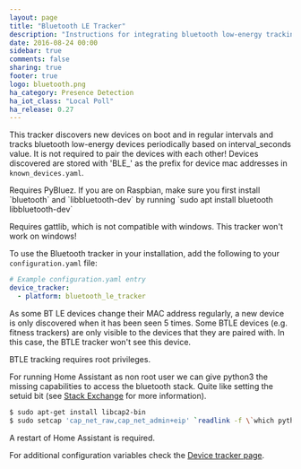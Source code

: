 ```yaml
---
layout: page
title: "Bluetooth LE Tracker"
description: "Instructions for integrating bluetooth low-energy tracking within Home Assistant."
date: 2016-08-24 00:00
sidebar: true
comments: false
sharing: true
footer: true
logo: bluetooth.png
ha_category: Presence Detection
ha_iot_class: "Local Poll"
ha_release: 0.27
---
```


This tracker discovers new devices on boot and in regular intervals and tracks bluetooth low-energy devices periodically based on interval_seconds value. It is not required to pair the devices with each other! 
Devices discovered are stored with 'BLE_' as the prefix for device mac addresses in `known_devices.yaml`.

<p class='note'>
Requires PyBluez. If you are on Raspbian, make sure you first install `bluetooth` and `libbluetooth-dev` by running `sudo apt install bluetooth libbluetooth-dev`
</p>

<p class='note warning'>
Requires gattlib, which is not compatible with windows. This tracker won't work on windows!
</p>

To use the Bluetooth tracker in your installation, add the following to your `configuration.yaml` file:

```yaml
# Example configuration.yaml entry
device_tracker:
  - platform: bluetooth_le_tracker
```

As some BT LE devices change their MAC address regularly, a new device is only discovered when it has been seen 5 times.
Some BTLE devices (e.g. fitness trackers) are only visible to the devices that they are paired with. In this case, the BTLE tracker won't see this device.

BTLE tracking requires root privileges.

For running Home Assistant as non root user we can give python3 the missing capabilities to access the bluetooth stack. Quite like setting the setuid bit (see [Stack Exchange](http://unix.stackexchange.com/questions/96106/bluetooth-le-scan-as-non-root) for more information).

```bash
$ sudo apt-get install libcap2-bin
$ sudo setcap 'cap_net_raw,cap_net_admin+eip' `readlink -f \`which python3\``
```

A restart of Home Assistant is required.

For additional configuration variables check the [Device tracker page](/components/device_tracker/).
